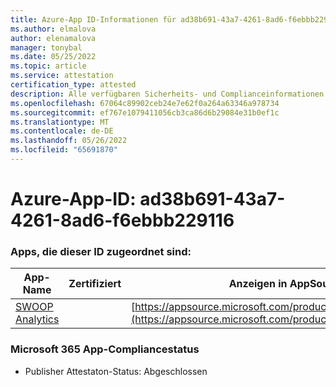 ```yaml
---
title: Azure-App ID-Informationen für ad38b691-43a7-4261-8ad6-f6ebbb229116
ms.author: elmalova
author: elenamalova
manager: tonybal
ms.date: 05/25/2022
ms.topic: article
ms.service: attestation
certification_type: attested
description: Alle verfügbaren Sicherheits- und Complianceinformationen für ad38b691-43a7-4261-8ad6-f6ebbb229116.
ms.openlocfilehash: 67064c89902ceb24e7e62f0a264a63346a978734
ms.sourcegitcommit: ef767e1079411056cb3ca86d6b29084e31b0ef1c
ms.translationtype: MT
ms.contentlocale: de-DE
ms.lasthandoff: 05/26/2022
ms.locfileid: "65691870"
---
```

# <a name="azure-app-id-ad38b691-43a7-4261-8ad6-f6ebbb229116"></a>Azure-App-ID: ad38b691-43a7-4261-8ad6-f6ebbb229116


### <a name="apps-associated-with-this-id"></a>Apps, die dieser ID zugeordnet sind:
| **App-Name** | **Zertifiziert** | **Anzeigen in AppSource** |
|--------------|---------------|-----------------------|
| [SWOOP Analytics](../forward/WA200000877.md) |  | [https://appsource.microsoft.com/product/office/WA200000877](https://appsource.microsoft.com/product/office/WA200000877) |

### <a name="microsoft-365-app-compliance-status"></a>Microsoft 365 App-Compliancestatus
- Publisher Attestaton-Status: Abgeschlossen
